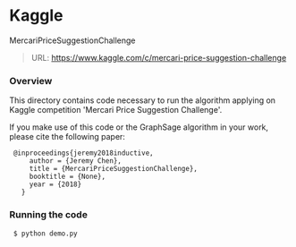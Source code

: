 # Kaggle
MercariPriceSuggestionChallenge

>URL: https://www.kaggle.com/c/mercari-price-suggestion-challenge

### Overview
This directory contains code necessary to run the algorithm applying on Kaggle competition 'Mercari Price Suggestion Challenge'.

If you make use of this code or the GraphSage algorithm in your work, please cite the following paper:

     @inproceedings{jeremy2018inductive,
	     author = {Jeremy Chen},
	     title = {MercariPriceSuggestionChallenge},
	     booktitle = {None},
	     year = {2018}
	   }

### Running the code

     $ python demo.py
